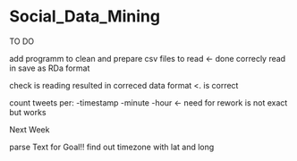Social_Data_Mining
==================
TO DO

add programm to clean and prepare csv files to read <- done correcly read in 
save as RDa format

check is reading resulted in correced data format <. is correct

count tweets per:
  -timestamp
  -minute
  -hour     <- need for rework is not exact but works


Next Week

parse Text for Goal!!
find out timezone with lat and long
